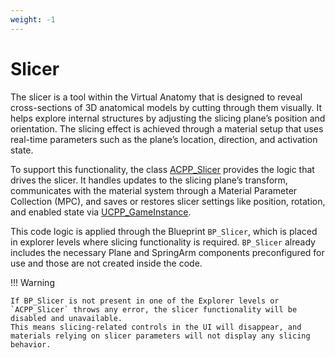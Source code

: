 ```yaml
---
weight: -1
---
```

# Slicer

The slicer is a tool within the Virtual Anatomy that is designed to reveal cross-sections of 3D anatomical models by cutting through them visually. 
It helps explore internal structures by adjusting the slicing plane’s position and orientation. 
The slicing effect is achieved through a material setup that uses real-time parameters such as the plane’s location, direction, and activation state.

To support this functionality, the class [ACPP_Slicer](ACPP_Slicer.md) provides the logic that drives the slicer. 
It handles updates to the slicing plane’s transform, communicates with the material system through a Material Parameter Collection (MPC), 
and saves or restores slicer settings like position, rotation, and enabled state via [UCPP_GameInstance]().

This code logic is applied through the Blueprint `BP_Slicer`, which is placed in explorer levels where slicing functionality is required. 
`BP_Slicer` already includes the necessary Plane and SpringArm components preconfigured for use and those are not created inside the code.

!!! Warning

    If BP_Slicer is not present in one of the Explorer levels or `ACPP_Slicer` throws any error, the slicer functionality will be disabled and unavailable. 
    This means slicing-related controls in the UI will disappear, and materials relying on slicer parameters will not display any slicing behavior.